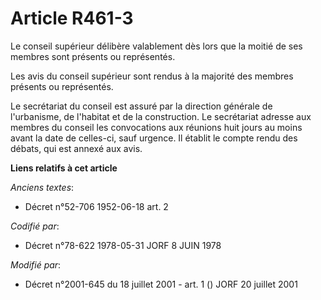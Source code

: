 # Article R461-3

Le conseil supérieur délibère valablement dès lors que la moitié de ses membres sont présents ou représentés.

Les avis du conseil supérieur sont rendus à la majorité des membres présents ou représentés.

Le secrétariat du conseil est assuré par la direction générale de l'urbanisme, de l'habitat et de la construction. Le
secrétariat adresse aux membres du conseil les convocations aux réunions huit jours au moins avant la date de celles-ci, sauf
urgence. Il établit le compte rendu des débats, qui est annexé aux avis.

**Liens relatifs à cet article**

_Anciens textes_:

  - Décret n°52-706 1952-06-18 art. 2

_Codifié par_:

  - Décret n°78-622 1978-05-31 JORF 8 JUIN 1978

_Modifié par_:

  - Décret n°2001-645 du 18 juillet 2001 - art. 1 () JORF 20 juillet 2001
